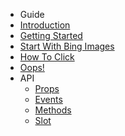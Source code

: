 * Guide
 * [Introduction](/introduction)
 * [Getting Started](/getting-started)
 * [Start With Bing Images](/bing-images)
 * [How To Click](/how-to-click?)
 * [Oops!](/oops)
* API
  * [Props](/properties)
  * [Events](/events)
  * [Methods](/methods)
  * [Slot](/slot)
